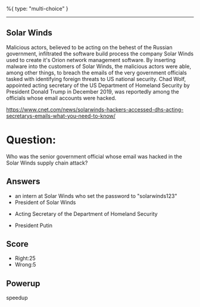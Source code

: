 %{
 type: "multi-choice"
}

---
## Solar Winds
Malicious actors,
believed to be acting on the behest of the Russian government,
infiltrated the software build process the company Solar Winds
used to create it's Orion network management software.
By inserting malware into the customers of Solar Winds,
the malicious actors were able, among other things,
to breach the emails
of the very government officials tasked with
identifying foreign threats to US national security.
Chad Wolf, appointed acting secretary of the US Department of
Homeland Security by President Donald Trump in December 2019,
was reportedly among the officials whose email accounts were hacked.

https://www.cnet.com/news/solarwinds-hackers-accessed-dhs-acting-secretarys-emails-what-you-need-to-know/

# Question:
Who was the senior government official
whose email was hacked in the Solar Winds
supply chain attack?

## Answers
- an intern at Solar Winds who set the password to "solarwinds123"
- President of Solar Winds
* Acting Secretary of the Department of Homeland Security
- President Putin

## Score
- Right:25
- Wrong:5

## Powerup
speedup

